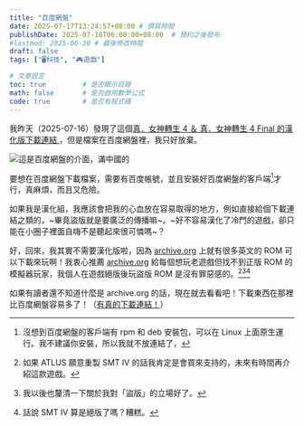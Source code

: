 ```yaml
---
title: "百度網盤"
date: 2025-07-17T13:24:57+08:00 # 撰寫時間
publishDate: 2025-07-18T06:00:00+08:00  # 預約之後發布
#lastmod: 2025-06-30 # 最後修改時間
draft: false
tags: ["🖥️科技", "🎮️遊戲"]

# 文章設定
toc: true         # 是否顯示目錄
math: false       # 是否啟用數學公式
code: true        # 是否有程式碼
---
```


我昨天（2025-07-16）發現了這個[真．女神轉生 4 ＆ 真．女神轉生 4 Final 的漢化版下載連結 ](https://pan.baidu.com/s/1GpAVtNH54ga45wPqiR6QTw?pwd=52d4#list/path=%2Fsharelink1101614223008-589333116504388%2F%E7%9C%9F%E5%A5%B3%E7%A5%9E%E8%BD%AC%E7%94%9F%E2%85%A3%20Double%20Hero%20Pack&parentPath=%2Fsharelink1101614223008-589333116504388)，但是檔案在百度網盤裡，我只好放棄。

![這是百度網盤的介面，滿中國的](https://tux24.xyz/articles/baidu-net-disk/images/1.png)

要想在百度網盤下載檔案，需要有百度帳號，並且安裝好百度網盤的客戶端[^1]才行，真麻煩，而且又危險。
[^1]: 沒想到百度網盤的客戶端有 rpm 和 deb 安裝包，可以在 Linux 上面原生運行。我不建議你安裝，所以我就不放連結了，

如果我是漢化組，我應該會把我的心血放在容易取得的地方，例如直接給個下載連結之類的，~畢竟盜版就是要廣泛的傳播嘛~。~好不容易漢化了冷門的遊戲，卻只能在小圈子裡面自嗨不是聽起來很可憐嗎~？

好，回來，我其實不需要漢化版啦，因為 [archive.org](https://archive.org) 上就有很多英文的 ROM 可以下載來玩啊！我衷心推薦 [archive.org](https://archive.org) 給每個想玩老遊戲但找不到正版 ROM 的模擬器玩家，我個人在遊戲絕版後玩盜版 ROM 是沒有罪惡感的。[^2][^3][^4]
[^2]: 如果 ATLUS 願意重製 SMT IV 的話我肯定是會買來支持的，未來有時間再介紹這款遊戲。
[^3]: 我以後也釐清一下關於我對「盜版」的立場好了。
[^4]: 話說 SMT IV 算是絕版了嗎？糟糕。

如果有讀者還不知道什麼是 archive.org 的話，現在就去看看吧！下載東西在那裡比百度網盤容易多了！（[有真的下載連結！](https://wiwi.blog/blog/the-download-button)）